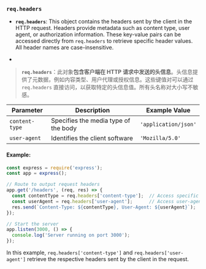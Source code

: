### `req.headers`

- **`req.headers`**: This object contains the headers sent by the client in the HTTP request. Headers provide metadata such as content type, user agent, or authorization information. These key-value pairs can be accessed directly from `req.headers` to retrieve specific header values. All header names are case-insensitive.

- <audio src="..\..\mp3\__`req.headers`.mp3"></audio>

> **`req.headers`**：此对象**包含客户端在 HTTP 请求中发送的头信息**。头信息提供了元数据，例如内容类型、用户代理或授权信息。这些键值对可以通过 `req.headers` 直接访问，以获取特定的头信息值。所有头名称对大小写不敏感。
>
> <audio src="..\..\mp3\`req.headers`：此.mp3"></audio>

| Parameter      | Description                          | Example Value        |
| -------------- | ------------------------------------ | -------------------- |
| `content-type` | Specifies the media type of the body | `'application/json'` |
| `user-agent`   | Identifies the client software       | `'Mozilla/5.0'`      |

#### Example:

<audio src="..\..\mp3\在这段代码中，`req.hea.mp3"></audio>

```js
const express = require('express');
const app = express();

// Route to output request headers
app.get('/headers', (req, res) => {
  const contentType = req.headers['content-type'];  // Access specific header
  const userAgent = req.headers['user-agent'];      // Access user-agent header
  res.send(`Content-Type: ${contentType}, User-Agent: ${userAgent}`);
});

// Start the server
app.listen(3000, () => {
  console.log('Server running on port 3000');
});
```

In this example, `req.headers['content-type']` and `req.headers['user-agent']` retrieve the respective headers sent by the client in the request.